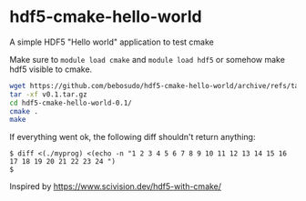 # hdf5-cmake-hello-world

A simple HDF5 "Hello world" application to test cmake

Make sure to `module load cmake` and `module load hdf5` or somehow make hdf5 visible to cmake.

```bash
wget https://github.com/bebosudo/hdf5-cmake-hello-world/archive/refs/tags/v0.1.tar.gz
tar -xf v0.1.tar.gz
cd hdf5-cmake-hello-world-0.1/
cmake .
make
```

If everything went ok, the following diff shouldn't return anything:
```console
$ diff <(./myprog) <(echo -n "1 2 3 4 5 6 7 8 9 10 11 12 13 14 15 16 17 18 19 20 21 22 23 24 ")
$
```

Inspired by https://www.scivision.dev/hdf5-with-cmake/
